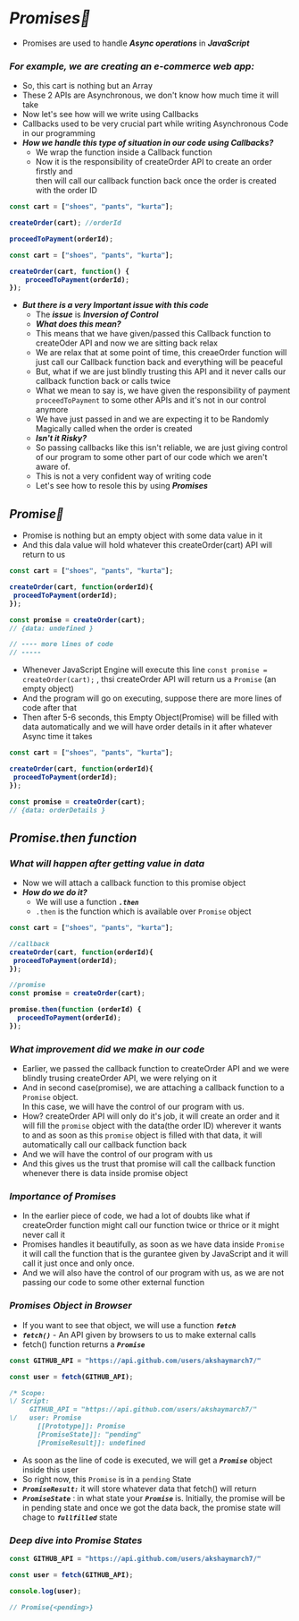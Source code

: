 # _Promises🤝_
- Promises are used to handle _**Async operations**_ in _**JavaScript**_ <br>
### _**For example, we are creating an e-commerce web app:**_
- So, this cart is nothing but an Array
- These 2 APIs are Asynchronous, we don't know how much time it will take
- Now let's see how will we write using Callbacks
- Callbacks used to be very crucial part while writing Asynchronous Code in our programming
- _**How we handle this type of situation in our code using Callbacks?**_
  - We wrap the function inside a Callback function
  - Now it is the responsibility of createOrder API to create an order firstly and <br>then will call our callback function back once the order is created with the order ID 

<b>

```js
const cart = ["shoes", "pants", "kurta"];

createOrder(cart); //orderId

proceedToPayment(orderId);
```


```js
const cart = ["shoes", "pants", "kurta"];

createOrder(cart, function() {
    proceedToPayment(orderId);
});
```

</b>

- _**But there is a very Important issue with this code**_
  - The _**issue**_ is **_Inversion of Control_**
  - **_What does this mean?_**
  - This means that we have given/passed this Callback function to createOder API and now we are sitting back relax
  - We are relax that at some point of time, this creaeOrder function will just call our Callback function back and everything will be peaceful
  - But, what if we are just blindly trusting this API and it never calls our callback function back or calls twice
  - What we mean to say is, we have given the responsibility of payment `proceedToPayment` to some other APIs and it's not in our control anymore
  - We have just passed in and we are expecting it to be Randomly Magically called when the order is created
  - **_Isn't it Risky?_**
  - So passing callbacks like this isn't reliable, we are just giving control of our program to some other part of our code which we aren't aware of.
  - This is not a very confident way of writing code
  - Let's see how to resole this by using _**Promises**_

## _Promise🤝_
- Promise is nothing but an empty object with some data value in it
- And this dala value will hold whatever this createOrder(cart) API will return to us

<b>

```js
const cart = ["shoes", "pants", "kurta"];

createOrder(cart, function(orderId){
 proceedToPayment(orderId);
});

const promise = createOrder(cart);
// {data: undefined }

// ---- more lines of code
// -----
```
</b>

- Whenever JavaScript Engine will execute this line `const promise = createOrder(cart);` , thsi createOrder API will return us a `Promise` (an empty object)
- And the program will go on executing, suppose there are more lines of code after that
- Then after 5-6 seconds, this Empty Object(Promise) will be filled with data automatically and we will have order details in it after whatever Async time it takes

<b>

```js
const cart = ["shoes", "pants", "kurta"];

createOrder(cart, function(orderId){
 proceedToPayment(orderId);
});

const promise = createOrder(cart);
// {data: orderDetails }
```
</b>

## _Promise.then function_
### _What will happen after getting value in data_
- Now we will attach a callback function to this promise object
- **_How do we do it?_**
   - We will use a function _**`.then`**_
   - `.then` is the function which is available over `Promise` object

<b>

```js
const cart = ["shoes", "pants", "kurta"];

//callback
createOrder(cart, function(orderId){
 proceedToPayment(orderId);
});

//promise
const promise = createOrder(cart);

promise.then(function (orderId) {
  proceedToPayment(orderId);
});
```
</b>

### _What improvement did we make in our code_
- Earlier, we passed the callback function to createOrder API and we were blindly trusing createOrder API, we were relying on it
- And in second case(promise), we are attaching a callback function to a `Promise` object. <br>
  In this case, we will have the control of our program with us.
- How? createOrder API will only do it's job, it will create an order and it will fill the `promise` object with the data(the order ID) wherever it wants to and as soon as this `promise` object is filled with that data, it will automatically call our callback function back
- And we will have the control of our program with us
- And this gives us the trust that promise will call the callback function whenever there is data inside promise object

### _Importance of Promises_ 
- In the earlier piece of code, we had a lot of doubts like what if createOrder function might call our function twice or thrice or it might never call it
- Promises handles it beautifully, as soon as we have data inside `Promise` it will call the function that is the gurantee given by JavaScript and it will call it just once and only once.
- And we will also have the control of our program with us, as we are not passing our code to some other external function

### _Promises Object in Browser_
- If you want to see that object, we will use a function **_`fetch`_**
- _**`fetch()`**_ - An API given by browsers to us to make external calls
- fetch() function returns a **_`Promise`_**

<b>

```js
const GITHUB_API = "https://api.github.com/users/akshaymarch7/"

const user = fetch(GITHUB_API);

/* Scope: 
\/ Script:
     GITHUB_API = "https://api.github.com/users/akshaymarch7/"
\/   user: Promise
       [[Prototype]]: Promise
       [PromiseState]]: "pending"
       [PromiseResult]]: undefined
```
</b>

- As soon as the line of code is executed, we will get a **_`Promise`_** object inside this user 
- So right now, this `Promise` is in a `pending` State
- **_`PromiseResult:`_** it will store whatever data that fetch() will return
- **_`PromiseState`_** : in what state your **_`Promise`_** is. Initially, the promise will be in pending state and once we got the data back, the promise state will chage to **_`fullfilled`_** state

### _Deep dive into Promise States_

<b>

```js
const GITHUB_API = "https://api.github.com/users/akshaymarch7/"

const user = fetch(GITHUB_API);

console.log(user);

// Promise{<pending>}
```
</b>





 


































